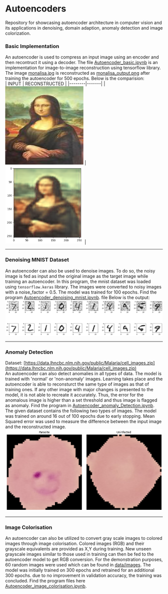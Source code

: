 # Autoencoders
Repository for showcasing autoencoder architecture in computer vision and its applications in denoising, domain adaption, anomaly detection and image colorization.

### Basic Implementation
An autoencoder is used to compress an input image using an encoder and then recontruct it using a decoder. The file [Autoencoder_basic.ipynb](./Autoencoder_basic.ipynb) is an implementation for image-to-image reconstruction using tensorflow library. The image [monalisa.jpg](./data/monalisa.jpg) is reconstructed as [monalisa_output.png](./data/monalisa_output.png) after training the autoencoder for 500 epochs.
Below is the comparision: <br> 
| INPUT | RECONSTRUCTED |
|--------|-------|
| <img src="https://github.com/Parth-D3/Autoencoders/blob/main/data/monalisa.jpg" width="250" height = "250"/> | <img src="https://github.com/Parth-D3/Autoencoders/blob/main/data/monalisa_output.png" width="250" height = "250"/> |
<hr>

### Denoising MNIST Dataset
An autoencoder can also be used to denoise images. To do so, the noisy image is fed as input and the original image as the target image while training an autoencoder. In this program, the mnist dataset was loaded using `tensorflow.keras` library. The images were converted to noisy images with a noise_factor = 0.5. The model was trained for 100 epochs. Find the program  [Autoencoder_denoising_mnist.ipynb](./Autoencoder_denoising_mnist.ipynb). file Below is the output: <br>
<img src="https://github.com/Parth-D3/Autoencoders/blob/main/data/autoencoder_mnist.png" />
<hr>

### Anomaly Detection
Dataset: [https://data.lhncbc.nlm.nih.gov/public/Malaria/cell_images.zip](https://data.lhncbc.nlm.nih.gov/public/Malaria/cell_images.zip)  <br>
An autoencoder can also detect anomalies in all types of data. The model is trained with 'normal' or 'non-anomaly' images. Learning takes place and the autoencoder is able to reconsturct the same type of images as that of training ones. If any other image with major changes is presented to the model, it is not able to recreate it accurately. Thus, the error for the anomalous image is higher than a set threshold and thus image is flagged as anomaly. Find the program in [Autoencoder_anomaly_Detection.ipynb](./Autoencoder_anomaly_Detection.ipynb).<br>
The given dataset contains the following two types of images. The model was trained on around 16 out of 100 epochs due to early stopping. Mean Squared error was used to measure the difference between the input image and the reconstructed image. 
<img src="https://github.com/Parth-D3/Autoencoders/blob/main/data/malaria.png" />
<hr>

### Image Colorisation
An autoencoder can also be utilized to convert gray scale images to colored images through image colorisation. Colored images (RGB) and their grayscale equivalents are provided as X,Y during training. New unseen grayscale images similar to those used in training can then be fed to the autoencoder model to get RGB conversion. For the demonstration purposes, 60 random images were used which can be found in [data/images](./data/images). The model was initially trained on 300 epochs and retrained for an additional 300 epochs. due to no improvement in validation accuracy, the training was concluded. Find the program files here [Autoencoder_image_colorisation.ipynb](./Autoencoder_image_colorisation.ipynb).
